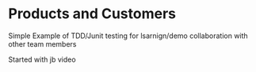# Products and Customers

Simple Example of TDD/Junit testing for lsarnign/demo collaboration with other team members

Started with jb video 

